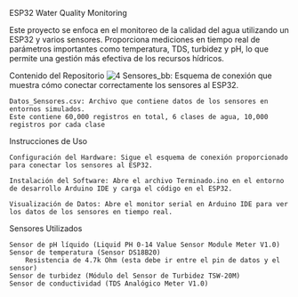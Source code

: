 ESP32 Water Quality Monitoring

Este proyecto se enfoca en el monitoreo de la calidad del agua utilizando un ESP32 y varios sensores. Proporciona mediciones en tiempo real de parámetros importantes como temperatura, TDS, turbidez y pH, lo que permite una gestión más efectiva de los recursos hídricos.

Contenido del Repositorio
    ![4 Sensores_bb](https://github.com/UzielCruzG/ESP32-Water-Quality-Monitoring/assets/83683151/c6e76795-68d9-43ff-930c-0313dc8167ec): 
    Esquema de conexión que muestra cómo conectar correctamente los sensores al ESP32.


    Datos_Sensores.csv: Archivo que contiene datos de los sensores en entornos simulados.
    Este contiene 60,000 registros en total, 6 clases de agua, 10,000 registros por cada clase

Instrucciones de Uso

    Configuración del Hardware: Sigue el esquema de conexión proporcionado para conectar los sensores al ESP32.

    Instalación del Software: Abre el archivo Terminado.ino en el entorno de desarrollo Arduino IDE y carga el código en el ESP32.

    Visualización de Datos: Abre el monitor serial en Arduino IDE para ver los datos de los sensores en tiempo real.

Sensores Utilizados

    Sensor de pH líquido (Liquid PH 0-14 Value Sensor Module Meter V1.0)
    Sensor de temperatura (Sensor DS18B20)
        Resistencia de 4.7k Ohm (esta debe ir entre el pin de datos y el sensor)
    Sensor de turbidez (Módulo del Sensor de Turbidez TSW-20M)
    Sensor de conductividad (TDS Analógico Meter V1.0)
